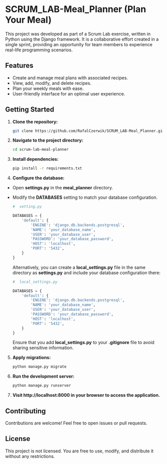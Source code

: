 # SCRUM_LAB-Meal_Planner (Plan Your Meal)

This project was developed as part of a Scrum Lab exercise, written in Python using the Django framework. It is a collaborative effort created in a single sprint, providing an opportunity for team members to experience real-life programming scenarios.

## Features

- Create and manage meal plans with associated recipes.
- View, add, modify, and delete recipes.
- Plan your weekly meals with ease.
- User-friendly interface for an optimal user experience.

## Getting Started

1. **Clone the repository:**
   ```bash
   git clone https://github.com/RafalCzerwik/SCRUM_LAB-Meal_Planner.git


2. **Navigate to the project directory:**

    ```bash
    cd scrum-lab-meal-planner

3. **Install dependencies:**

    ```bash
    pip install -r requirements.txt

4. **Configure the database:**

- Open **settings.py** in the **meal_planner** directory.
- Modify the **DATABASES** setting to match your database configuration.

    ```python
    #  setting.py

    DATABASES = {
        'default': {
            'ENGINE': 'django.db.backends.postgresql',
            'NAME': 'your_database_name',
            'USER': 'your_database_user',
            'PASSWORD': 'your_database_password',
            'HOST': 'localhost',
            'PORT': '5432',
        }
    }
    ```
    Alternatively, you can create a **local_settings.py** file in the same directory as **settings.py** and include your database configuration there:

    ```python
    #  local_settings.py

    DATABASES = {
        'default': {
            'ENGINE': 'django.db.backends.postgresql',
            'NAME': 'your_database_name',
            'USER': 'your_database_user',
            'PASSWORD': 'your_database_password',
            'HOST': 'localhost',
            'PORT': '5432',
        }
    }
    ```
    Ensure that you add **local_settings.py** to your **.gitignore** file to avoid sharing sensitive information.

5. **Apply migrations:**

    ```bash
    python manage.py migrate

6. **Run the development server:**

    ```bash
    python manage.py runserver

7. **Visit http://localhost:8000 in your browser to access the application.**

## Contributing
Contributions are welcome! Feel free to open issues or pull requests.

## License
This project is not licensed. You are free to use, modify, and distribute it without any restrictions.